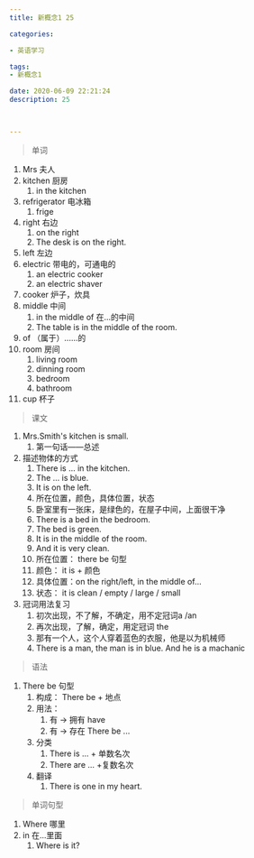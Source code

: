 ```yaml
---
title: 新概念1 25

categories: 

- 英语学习

tags: 
- 新概念1

date: 2020-06-09 22:21:24
description: 25



---
```


>单词

<!-- more -->

1. Mrs 夫人
2. kitchen 厨房
   1. in the kitchen
3. refrigerator 电冰箱
   1. frige
4. right 右边
   1. on the right
   2. The desk is on the right.
5. left 左边
6. electric 带电的，可通电的
   1. an electric cooker
   2. an electric shaver
7. cooker 炉子，炊具
8. middle 中间
   1. in the middle of  在...的中间
   2. The table is in the middle of the room.
9. of （属于）......的
10. room 房间
    1. living room
    2. dinning room
    3. bedroom
    4. bathroom
11. cup 杯子

> 课文

1. Mrs.Smith's kitchen is small.
   1. 第一句话——总述
2. 描述物体的方式
   1. There is ... in the kitchen.
   2. The ... is blue.
   3. It is on the left.
   4. 所在位置，颜色，具体位置，状态
   5. 卧室里有一张床，是绿色的，在屋子中间，上面很干净
   6. There is a bed in the bedroom.
   7. The bed is green.
   8. It is in the middle of the room.
   9. And it is very clean.
   10. 所在位置： there be 句型
   11. 颜色： it is + 颜色
   12. 具体位置：on the right/left, in the middle of...
   13. 状态： it is clean / empty / large / small
3. 冠词用法复习
   1. 初次出现，不了解，不确定，用不定冠词a /an
   2. 再次出现，了解，确定，用定冠词 the
   3. 那有一个人，这个人穿着蓝色的衣服，他是以为机械师
   4. There is a man, the man is in blue. And he is a machanic

> 语法

1. There be 句型
   1. 构成： There be + 地点
   2. 用法：
      1. 有 -> 拥有  have
      2. 有 -> 存在   There be ...
   3. 分类
      1. There is ... + 单数名次
      2. There are ... +复数名次
   4. 翻译
      1. There is one in my heart.

> 单词句型

1. Where 哪里
2. in  在...里面
   1. Where is it?

